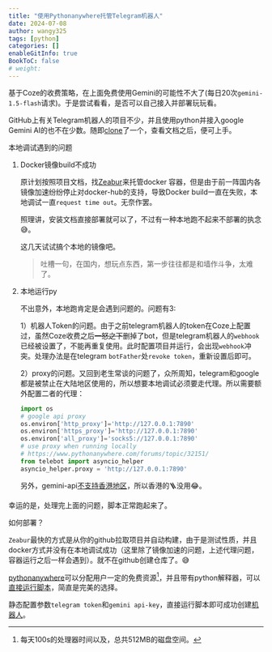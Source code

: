 ```yaml
---
title: "使用Pythonanywhere托管Telegram机器人"
date: 2024-07-08
author: wangy325
tags: [python]
categories: []
enableGitInfo: true
BookToC: false
# weight: 
---
```


基于Coze的收费策略，在上面免费使用Gemini的可能性不大了(每日20次`gemini-1.5-flash`请求)。于是尝试看看，是否可以自己接入并部署玩玩看。

GitHub上有关Telegram机器人的项目不少，并且使用python并接入google Gemini AI的也不在少数。随即[clone](https://github.com/H-T-H/Gemini-Telegram-Bot.git)了一个，查看文档之后，便可上手。

<!--more-->

本地调试遇到的问题

1. Docker镜像build不成功

    原计划按照项目文档，找[Zeabur](https://zeabur.com/docs/zh-CN/get-started)来托管docker 容器，但是由于前一阵国内各镜像加速纷纷停止对docker-hub的支持，导致Docker build一直在失败，本地调试一直`request time out`。无奈作罢。

    照理讲，安装文档直接部署就可以了，不过有一种本地跑不起来不部署的执念😅。

    这几天试试搞个本地的镜像吧。

    >吐槽一句，在国内，想玩点东西，第一步往往都是和墙作斗争，太难了。

2. 本地运行py

    不出意外，本地跑肯定是会遇到问题的。问题有3:

    1）机器人Token的问题。由于之前telegram机器人的token在Coze上配置过，虽然Coze收费之后~~一怒之下~~删掉了bot，但是telegram机器人的`webhook`已经被设置了，不能再重复使用。此时配置项目并运行，会出现`webhook`冲突。处理办法是在telegram `botFather`处`revoke token`，重新设置后即可。

    2）proxy的问题。又回到老生常谈的问题了，众所周知，telegram和google都是被禁止在大陆地区使用的，所以想要本地调试必须要走代理。所以需要额外配置二者的代理：

    ```py
    import os
    # google api proxy
    os.environ['http_proxy']='http://127.0.0.1:7890'
    os.environ['https_proxy']='http://127.0.0.1:7890'
    os.environ['all_proxy']='socks5://127.0.0.1:7890'
    # use proxy when running locally
    # https://www.pythonanywhere.com/forums/topic/32151/
    from telebot import asyncio_helper
    asyncio_helper.proxy = 'http://127.0.0.1:7890'
    ```

    另外，gemini-api[不支持香港地区](https://ai.google.dev/gemini-api/docs/available-regions?hl=zh-cn)，所以香港的🪜没用😂。

幸运的是，处理完上面的问题，脚本正常跑起来了。

如何部署？

`Zeabur`最快的方式是从你的github拉取项目并自动构建，由于是测试性质，并且docker方式并没有在本地调试成功（这里除了镜像加速的问题，上述代理问题，容器运行之后一样会遇到）。就不在github创建仓库了。😅

[pythonanywhere](https://www.pythonanywhere.com)可以分配用户一定的免费资源[^1]，并且带有python解释器，可以[直接运行脚本](https://youtu.be/2TI-tCVhe9k?si=NPZTjEwEX0lWj88Q)，简直是完美的选择。

[^1]: 每天100s的处理器时间以及，总共512MB的磁盘空间。

静态配置参数`telegram token`和`gemini api-key`，直接运行脚本即可成功创建[机器人](https://t.me/wygemibot)。


